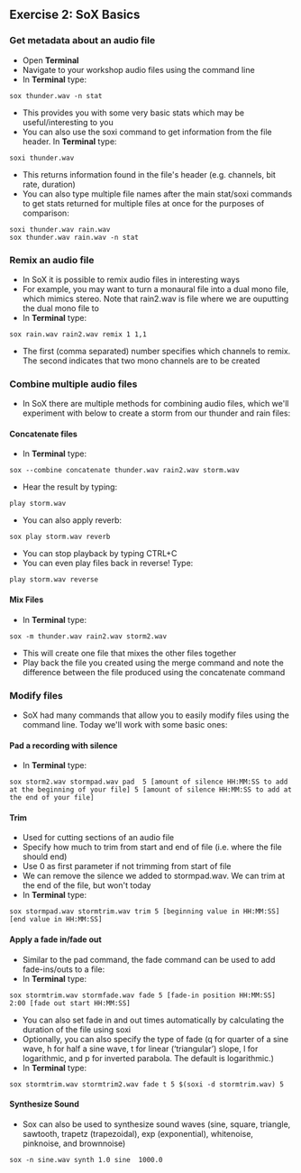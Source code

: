 ## Exercise 2: SoX Basics

### Get metadata about an audio file
- Open **Terminal**
- Navigate to your workshop audio files using the command line
- In **Terminal** type:
~~~shell
sox thunder.wav -n stat
~~~
- This provides you with some very basic stats which may be useful/interesting to you
- You can also use the soxi command to get information from the file header. In **Terminal** type:
~~~shell
soxi thunder.wav
~~~
 - This returns information found in the file's header (e.g. channels, bit rate, duration)
 - You can also type multiple file names after the main stat/soxi commands to get stats returned for multiple files at once for the purposes of comparison:
 ~~~shell
 soxi thunder.wav rain.wav
 sox thunder.wav rain.wav -n stat
 ~~~
 ### Remix an audio file
- In SoX it is possible to remix audio files in interesting ways
- For example, you may want to turn a monaural file into a dual mono file, which mimics stereo. Note that rain2.wav is file where we are ouputting the dual mono file to
- In **Terminal** type:
~~~shell
sox rain.wav rain2.wav remix 1 1,1
~~~ 
- The first (comma separated) number specifies which channels to remix. The second indicates that two mono channels are to be created
### Combine multiple audio files
- In SoX there are multiple methods for combining audio files, which we'll experiment with below to create a storm from our thunder and rain files:
#### Concatenate files
- In **Terminal** type:
~~~shell
sox --combine concatenate thunder.wav rain2.wav storm.wav
~~~
- Hear the result by typing:
~~~shell
play storm.wav
~~~
- You can also apply reverb:
~~~shell
sox play storm.wav reverb
~~~
- You can stop playback by typing CTRL+C
- You can even play files back in reverse! Type:
~~~shell
play storm.wav reverse
~~~
#### Mix Files
- In **Terminal** type:
~~~shell
sox -m thunder.wav rain2.wav storm2.wav
~~~ 
- This will create one file that mixes the other files together
- Play back the file you created using the merge command and note the difference between the file produced using the concatenate command
### Modify files
- SoX had many commands that allow you to easily modify files using the command line. Today we'll work with some basic ones:
#### Pad a recording with silence
- In **Terminal** type:
~~~shell
sox storm2.wav stormpad.wav pad  5 [amount of silence HH:MM:SS to add at the beginning of your file] 5 [amount of silence HH:MM:SS to add at the end of your file]  
~~~ 
#### Trim
- Used for cutting sections of an audio file
- Specify how much to trim from start and end of file (i.e. where the file should end)
- Use 0 as first parameter if not trimming from start of file
- We can remove the silence we added to stormpad.wav. We can trim at the end of the file, but won't today
- In **Terminal** type:
~~~shell
sox stormpad.wav stormtrim.wav trim 5 [beginning value in HH:MM:SS] [end value in HH:MM:SS]
~~~ 
#### Apply a fade in/fade out
- Similar to the pad command, the fade command can be used to add fade-ins/outs to a file:
- In **Terminal** type:
~~~shell
sox stormtrim.wav stormfade.wav fade 5 [fade-in position HH:MM:SS] 2:00 [fade out start HH:MM:SS]
~~~
- You can also set fade in and out times automatically by calculating the duration of the file using soxi
- Optionally, you can also specify the type of fade (q for quarter of a sine wave, h for half a sine wave, t for linear (‘triangular’) slope, l for logarithmic, and p for inverted parabola. The default is logarithmic.)
- In **Terminal** type: 
~~~shell
sox stormtrim.wav stormtrim2.wav fade t 5 $(soxi -d stormtrim.wav) 5
~~~ 
#### Synthesize Sound
- Sox can also be used to synthesize sound waves (sine, square, triangle, sawtooth, trapetz (trapezoidal), exp (exponential), whitenoise, pinknoise, and brownnoise)
~~~shell
sox -n sine.wav synth 1.0 sine  1000.0
~~~ 
